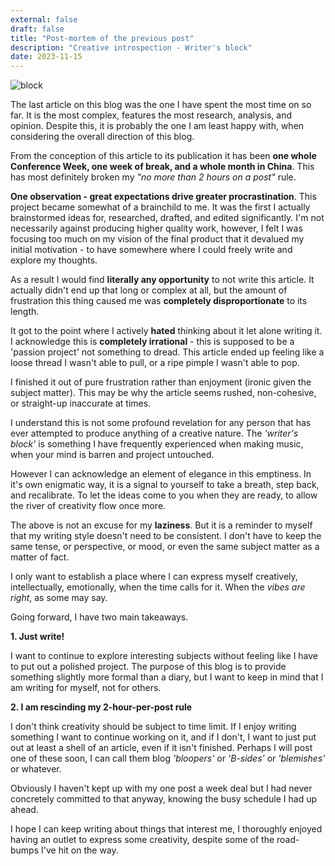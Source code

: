 ```yaml
---
external: false
draft: false
title: "Post-mortem of the previous post"
description: "Creative introspection - Writer's block"
date: 2023-11-15
---
```


![block](/images/block.jpg)

The last article on this blog was the one I have spent the most time on so far. It is the most complex, features the most research, analysis, and opinion. Despite this, it is probably the one I am least happy with, when considering the overall direction of this blog. 

From the conception of this article to its publication it has been **one whole Conference Week, one week of break, and a whole month in China**. This has most definitely broken my _"no more than 2 hours on a post"_ rule.  

**One observation - great expectations drive greater procrastination**. This project became somewhat of a brainchild to me. It was the first I actually brainstormed ideas for, researched, drafted, and edited significantly. I'm not necessarily against producing higher quality work, however, I felt I was focusing too much on my vision of the final product that it devalued my initial motivation - to have somewhere where I could freely write and explore my thoughts. 

As a result I would find **literally any opportunity** to not write this article. It actually didn't end up that long or complex at all, but the amount of frustration this thing caused me was **completely disproportionate** to its length. 

It got to the point where I actively **hated** thinking about it let alone writing it. I acknowledge this is **completely irrational** - this is supposed to be a 'passion project' not something to dread. This article ended up feeling like a loose thread I wasn't able to pull, or a ripe pimple I wasn't able to pop.

I finished it out of pure frustration rather than enjoyment (ironic given the subject matter). This may be why the article seems rushed, non-cohesive, or straight-up inaccurate at times.

I understand this is not some profound revelation for any person that has ever attempted to produce anything of a creative nature. The _'writer's block'_ is something I have frequently experienced when making music, when your mind is barren and project untouched. 

However I can acknowledge an element of elegance in this emptiness. In it's own enigmatic way, it is a signal to yourself to take a breath, step back, and recalibrate. To let the ideas come to you when they are ready, to allow the river of creativity flow once more.

The above is not an excuse for my **laziness**. But it is a reminder to myself that my writing style doesn't need to be consistent. I don't have to keep the same tense, or perspective, or mood, or even the same subject matter as a matter of fact. 

I only want to establish a place where I can express myself creatively, intellectually, emotionally, when the time calls for it. When the _vibes are right_, as some may say.

Going forward, I have two main takeaways.

**1. Just write!**

I want to continue to explore interesting subjects without feeling like I have to put out a polished project. The purpose of this blog is to provide something slightly more formal than a diary, but I want to keep in mind that I am writing for myself, not for others. 

**2. I am rescinding my 2-hour-per-post rule**

I don't think creativity should be subject to time limit. If I enjoy writing something I want to continue working on it, and if I don't, I want to just put out at least a shell of an article, even if it isn't finished. Perhaps I will post one of these soon, I can call them blog _'bloopers'_ or _'B-sides'_ or _'blemishes'_ or whatever.

Obviously I haven't kept up with my one post a week deal but I had never concretely committed to that anyway, knowing the busy schedule I had up ahead. 

I hope I can keep writing about things that interest me, I thoroughly enjoyed having an outlet to express some creativity, despite some of the road-bumps I've hit on the way.